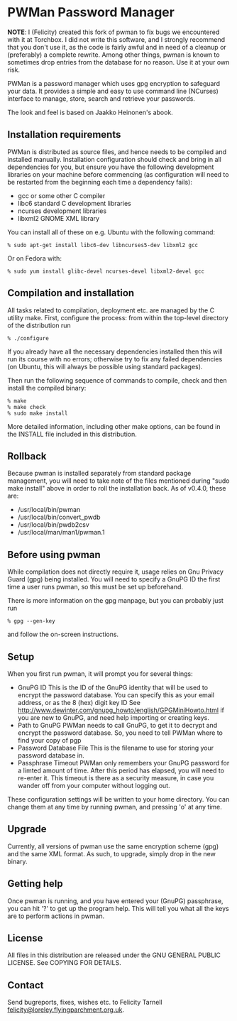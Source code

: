 # PWMan Password Manager

**NOTE**: I (Felicity) created this fork of pwman to fix bugs we encountered
with it at Torchbox.  I did not write this software, and I strongly recommend
that you don't use it, as the code is fairly awful and in need of a cleanup
or (preferably) a complete rewrite.  Among other things, pwman is known to
sometimes drop entries from the database for no reason.  Use it at your own
risk.

PWMan is a password manager which uses gpg encryption to safeguard your data.
It provides a simple and easy to use command line (NCurses) interface to 
manage, store, search and retrieve your passwords.

The look and feel is based on Jaakko Heinonen's abook.

## Installation requirements

PWMan is distributed as source files, and hence needs to be compiled and 
installed manually. Installation configuration should check and bring in
all dependencies for you, but ensure you have the following development 
libraries on your machine before commencing (as configuration will need 
to be restarted from the beginning each time a dependency fails):

* gcc or some other C compiler
* libc6 standard C development libraries
* ncurses development libraries
* libxml2 GNOME XML library

You can install all of these on e.g. Ubuntu with the following command:

	% sudo apt-get install libc6-dev libncurses5-dev libxml2 gcc 

Or on Fedora with:

	% sudo yum install glibc-devel ncurses-devel libxml2-devel gcc

## Compilation and installation

All tasks related to compilation, deployment etc. are managed by the C
utility make. First, configure the process: from within the top-level
directory of the distribution run

	% ./configure

If you already have all the necessary dependencies installed then this
will run its course with no errors; otherwise try to fix any failed
dependencies (on Ubuntu, this will always be possible using standard
packages).

Then run the following sequence of commands to compile, check and then
install the compiled binary:

	% make
	% make check
	% sudo make install

More detailed information, including other make options, can be found
in the INSTALL file included in this distribution.

## Rollback

Because pwman is installed separately from standard package management, you
will need to take note of the files mentioned during "sudo make install"
above in order to roll the installation back. As of v0.4.0, these are:

* /usr/local/bin/pwman
* /usr/local/bin/convert_pwdb
* /usr/local/bin/pwdb2csv
* /usr/local/man/man1/pwman.1

## Before using pwman

While compilation does not directly require it, usage relies on Gnu Privacy 
Guard (gpg) being installed. You will need to specify a GnuPG ID the
first time a user runs pwman, so this must be set up beforehand.

There is more information on the gpg manpage, but you can probably just run

	% gpg --gen-key

and follow the on-screen instructions.

## Setup

When you first run pwman, it will prompt you for several things:

* GnuPG ID
   This is the ID of the GnuPG identity that will be used to encrypt the
    password database. You can specify this as your email address, or as
    the 8 (hex) digit key ID
   See http://www.dewinter.com/gnupg_howto/english/GPGMiniHowto.html if you
    are new to GnuPG, and need help importing or creating keys.
* Path to GnuPG
   PWMan needs to call GnuPG, to get it to decrypt and encrypt the password
    database. So, you need to tell PWMan where to find your copy of pgp
* Password Database File
   This is the filename to use for storing your password database in.
* Passphrase Timeout
   PWMan only remembers your GnuPG password for a limted amount of time. After
    this period has elapsed, you will need to re-enter it. This timeout is
    there as a security measure, in case you wander off from your computer
    without logging out.

These configuration settings will be written to your home directory. You can
change them at any time by running pwman, and pressing 'o' at any time.

## Upgrade

Currently, all versions of pwman use the same encryption scheme (gpg) and
the same XML format. As such, to upgrade, simply drop in the new binary.

## Getting help

Once pwman is running, and you have entered your (GnuPG) passphrase, you can
hit '?' to get up the program help. This will tell you what all the keys are
to perform actions in pwman.
 
## License

All files in this distribution are released under the GNU GENERAL PUBLIC 
LICENSE.  See COPYING FOR DETAILS.

## Contact

Send bugreports, fixes, wishes etc. to Felicity Tarnell <felicity@loreley.flyingparchment.org.uk>.
